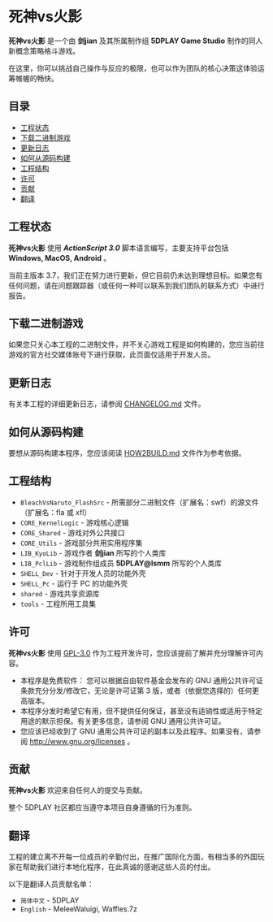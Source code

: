 # 死神vs火影
**死神vs火影** 是一个由 **剑jian** 及其所属制作组 **5DPLAY Game Studio** 制作的同人新概念策略格斗游戏。

在这里，你可以挑战自己操作与反应的极限，也可以作为团队的核心决策这体验运筹帷幄的畅快。

## 目录
* [工程状态](#工程状态)
* [下载二进制游戏](#下载二进制游戏)
* [更新日志](#更新日志)
* [如何从源码构建](#如何从源码构建)
* [工程结构](#工程结构)
* [许可](#许可)
* [贡献](#贡献)
* [翻译](#翻译)

## 工程状态
**死神vs火影** 使用 ***ActionScript 3.0*** 脚本语言编写，主要支持平台包括 **Windows, MacOS, Android** 。

当前主版本 3.7，我们正在努力进行更新，但它目前仍未达到理想目标。如果您有任何问题，请在问题跟踪器（或任何一种可以联系到我们团队的联系方式）中进行报告。

## 下载二进制游戏
如果您只关心本工程的二进制文件，并不关心游戏工程是如何构建的，您应当前往游戏的官方社交媒体账号下进行获取，此页面仅适用于开发人员。

## 更新日志
有关本工程的详细更新日志，请参阅 [CHANGELOG.md](CHANGELOG.md) 文件。

## 如何从源码构建
要想从源码构建本程序，您应该阅读 [HOW2BUILD.md](HOW2BUILD.md) 文件作为参考依据。

## 工程结构
- `BleachVsNaruto_FlashSrc` - 所需部分二进制文件（扩展名：swf）的源文件（扩展名：fla 或 xfl）
- `CORE_KernelLogic` - 游戏核心逻辑
- `CORE_Shared` - 游戏对外公共接口
- `CORE_Utils` - 游戏部分共用实用程序集
- `LIB_KyoLib` - 游戏作者 **剑jian** 所写的个人类库
- `LIB_PclLib` - 游戏制作组成员 **5DPLAY@lsmm** 所写的个人类库
- `SHELL_Dev` - 针对于开发人员的功能外壳
- `SHELL_Pc` - 运行于 PC 的功能外壳
- `shared` - 游戏共享资源库
- `tools` - 工程所用工具集


## 许可
**死神vs火影** 使用 [GPL-3.0] 作为工程开发许可，您应该提前了解并充分理解许可内容。
* 本程序是免费软件： 您可以根据自由软件基金会发布的 GNU 通用公共许可证条款充分分发/修改它，无论是许可证第 3 版，或者（依据您选择的）任何更高版本。
* 本程序分发时希望它有用，但不提供任何保证，甚至没有适销性或适用于特定用途的默示担保。有关更多信息，请参阅 GNU 通用公共许可证。
* 您应该已经收到了 GNU 通用公共许可证的副本以及此程序。如果没有，请参阅 http://www.gnu.org/licenses 。

## 贡献
**死神vs火影** 欢迎来自任何人的提交与贡献。

整个 5DPLAY 社区都应当遵守本项目自身遵循的行为准则。

## 翻译
工程的建立离不开每一位成员的辛勤付出，在推广国际化方面，有相当多的外国玩家在帮助我们进行本地化程序，在此真诚的感谢这些人员的付出。

以下是翻译人员贡献名单：
- `简体中文` - 5DPLAY
- `English` - MeleeWaluigi, Waffles.7z

[GPL-3.0]: https://www.gnu.org/licenses/gpl-3.0.html